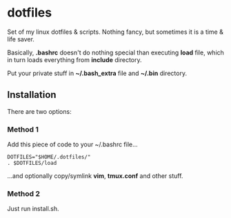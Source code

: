 dotfiles
========

Set of my linux dotfiles & scripts. Nothing fancy, but sometimes it is
a time & life saver.

Basically, <b>.bashrc</b> doesn't do nothing special than executing <b>load</b>
file, which in turn loads everything from <b>include</b> directory.

Put your private stuff in <b>~/.bash_extra</b> file and <b>~/.bin</b> directory.

Installation
------------

There are two options:

### Method 1

Add this piece of code to your ~/.bashrc file...

```
DOTFILES="$HOME/.dotfiles/"
. $DOTFILES/load
```

...and optionally copy/symlink <b>vim</b>, <b>tmux.conf</b> and other stuff.

### Method 2

Just run install.sh.

